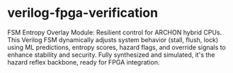 # verilog-fpga-verification
FSM Entropy Overlay Module: Resilient control for ARCHON hybrid CPUs. This Verilog FSM dynamically adjusts system behavior (stall, flush, lock) using ML predictions, entropy scores, hazard flags, and override signals to enhance stability and security. Fully synthesized and simulated, it's the hazard reflex backbone, ready for FPGA integration.
